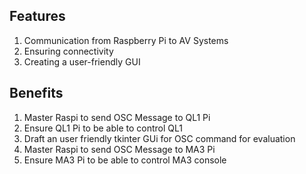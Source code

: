 ## Features

1. Communication from Raspberry Pi to AV Systems
2. Ensuring connectivity
3. Creating a user-friendly GUI

## Benefits

1. Master Raspi to send OSC Message to QL1 Pi
2. Ensure QL1 Pi to be able to control QL1
3. Draft an user friendly tkinter GUi for OSC command for evaluation
4. Master Raspi to send OSC Message to MA3 Pi
5. Ensure MA3 Pi to be able to control MA3 console